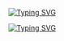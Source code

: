 [![Typing SVG](https://readme-typing-svg.demolab.com?font=Fira+Code&pause=1000&center=falso&vCenter=falso&repeat=verdadeiro&random=falso&width=435&lines=Ol%C3%A1+sou+Desenvolvedor+web)](https://git.io/typing-svg)


<a href="https://git.io/typing-svg"><img src="https://readme-typing-svg.demolab.com?font=Fira+Code&pause=1000&center=falso&vCenter=falso&repeat=verdadeiro&random=falso&width=435&lines=Ol%C3%A1+sou+Desenvolvedor+web" alt="Typing SVG" /></a>
